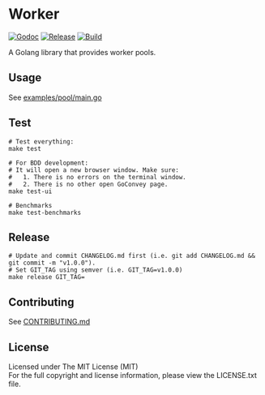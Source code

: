 # Worker

[![Godoc][doc-image]][doc-url] [![Release][release-image]][release-url] [![Build][build-image]][build-url]

A Golang library that provides worker pools.

## Usage

See [examples/pool/main.go](examples/pool/main.go)

## Test

```shell
# Test everything:
make test

# For BDD development:
# It will open a new browser window. Make sure:
#   1. There is no errors on the terminal window.
#   2. There is no other open GoConvey page.
make test-ui

# Benchmarks
make test-benchmarks
```

## Release

```shell
# Update and commit CHANGELOG.md first (i.e. git add CHANGELOG.md && git commit -m "v1.0.0").
# Set GIT_TAG using semver (i.e. GIT_TAG=v1.0.0)
make release GIT_TAG=
```

## Contributing

See [CONTRIBUTING.md](CONTRIBUTING.md)

## License

Licensed under The MIT License (MIT)  
For the full copyright and license information, please view the LICENSE.txt file.

[doc-url]: https://pkg.go.dev/github.com/devfacet/worker
[doc-image]: https://pkg.go.dev/badge/github.com/devfacet/worker

[release-url]: https://github.com/devfacet/worker/releases/latest
[release-image]: https://img.shields.io/github/release/devfacet/worker.svg?style=flat-square

[build-url]: https://github.com/devfacet/worker/actions/workflows/test.yaml
[build-image]: https://github.com/devfacet/worker/workflows/Test/badge.svg
